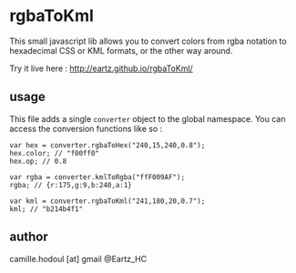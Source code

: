 # rgbaToKml
This small javascript lib allows you to convert colors from rgba notation to hexadecimal CSS or KML formats, or the other way around.

Try it live here : <http://eartz.github.io/rgbaToKml/>


## usage
This file adds a single `converter` object to the global namespace.
You can access the conversion functions like so :
````
var hex = converter.rgbaToHex("240,15,240,0.8");
hex.color; // "f00ff0"
hex.op; // 0.8

var rgba = converter.kmlToRgba("ffF009AF");
rgba; // {r:175,g:9,b:240,a:1}

var kml = converter.rgbaToKml("241,180,20,0.7");
kml; // "b214b4f1"
````

## author
camille.hodoul [at] gmail
@Eartz_HC